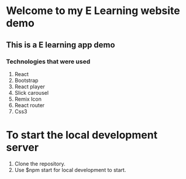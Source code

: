 # Welcome to my E Learning website demo

## This is a E learning app demo

### Technologies that were used

1. React
2. Bootstrap
3. React player
4. Slick carousel
5. Remix Icon
6. React router
7. Css3

# To start the local development server

1. Clone the repository.
2. Use $npm start for local development to start.
